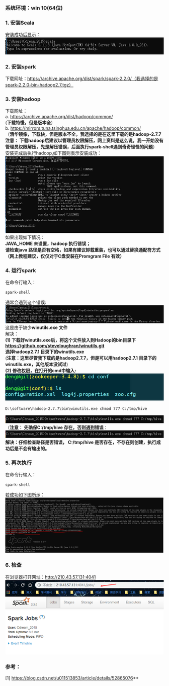 
### 系统环境：win 10(64位) 
### 1. 安装Scala  
安装成功后显示：  
![Scala](https://github.com/shiqiaodeng/blog/blob/master/Spark/images/1.png?raw=true "figure 1")  
### 2. 安装spark   
下载网址：https://archive.apache.org/dist/spark/spark-2.2.0/（我选择的是spark-2.2.0-bin-hadoop2.7.tgz）  
### 3. 安装hadoop  
下载网址：  
a. https://archive.apache.org/dist/hadoop/common/   
(**下载特慢，但是版本全**）   
b. https://mirrors.tuna.tsinghua.edu.cn/apache/hadoop/common/  
（**清华镜像，下载快，但是版本不全，我选择的是在这里下载的是hadoop-2.7.7
注意： 下载hadoop后建议以管理员权限解压，网上资料是这么说，我一开始没有管理员权限解压，先是解压错误，后面执行spark-shell遇到奇奇怪怪的问题**）  
安装完成后执行hadoop,如下图则表示安装成功：  
![fig 2](https://github.com/shiqiaodeng/blog/blob/master/Spark/images/2.png?raw=true "figure 2")
如果出现如下情况：  
**JAVA_HOME 未设置，hadoop 执行错误；  
请检查java 路径是否有空格，如果有建议卸载重装，也可以通过替换通配符方式（网上教程建议，仅仅对于C盘安装在Promgram File 有效）**  

### 4. 运行spark
在命令行输入：
```
spark-shell
```
通常会遇到这个错误:   
![fig 3](https://github.com/shiqiaodeng/blog/blob/master/Spark/images/3.png?raw=true "figure 3")  
这是由于缺少**winutils.exe 文件**  
解决：  
**(1) 下载好winutils.exe后，将这个文件放入到Hadoop的bin目录下
https://github.com/steveloughran/winutils.git  
选择hadoop2.7.1 目录下的winutils.exe**  
(**注意：这里尽管我下载的是hadoop2.7.7，但是可以用hadoop2.7.1 目录下的winutils.exe，其他版本没试过**)  
**(2) 修改权限，在打开的cmd中输入:**  ![fig 1](https://github.com/shiqiaodeng/blog/blob/master/zookeeper/images/1.png?raw=true "figure 1")
```
D:\software\hadoop-2.7.7\bin\winutils.exe chmod 777 C:/tmp/hive  
```
![fig 4](https://github.com/shiqiaodeng/blog/blob/master/Spark/images/4.png?raw=true "figure 4")  
（**注意： 先确保C:/tmp/hive 存在，否则遇到错误**：  
![fig 4](https://github.com/shiqiaodeng/blog/blob/master/Spark/images/4.png?raw=true "figure 4")  
**解决：仔细检查路径是否错误， C:/tmp/hive 是否存在，不存在则创建，执行成功后是不会有输出的。**

### 5. 再次执行
在命令行输入：
```
spark-shell  
```
若成功如下图所示：  
![fig 6](https://github.com/shiqiaodeng/blog/blob/master/Spark/images/6.png?raw=true "figure 6")  

### 6. 检查  
在浏览器打开网址：http://210.43.57.131:4041  
![fig 7](https://github.com/shiqiaodeng/blog/blob/master/Spark/images/7.png?raw=true "figure 7")

### 参考：  
[1] https://blog.csdn.net/u011513853/article/details/52865076**
